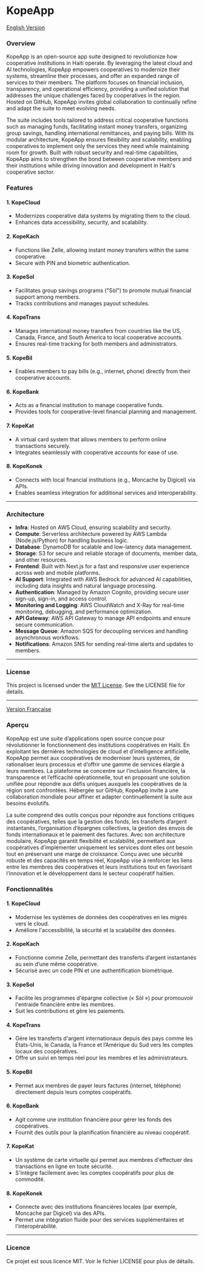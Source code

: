 # KopeApp

[English Version](#english-version)

### Overview

KopeApp is an open-source app suite designed to revolutionize how cooperative institutions in Haiti operate. By leveraging the latest cloud and AI technologies, KopeApp empowers cooperatives to modernize their systems, streamline their processes, and offer an expanded range of services to their members. The platform focuses on financial inclusion, transparency, and operational efficiency, providing a unified solution that addresses the unique challenges faced by cooperatives in the region. Hosted on GitHub, KopeApp invites global collaboration to continually refine and adapt the suite to meet evolving needs.

The suite includes tools tailored to address critical cooperative functions such as managing funds, facilitating instant money transfers, organizing group savings, handling international remittances, and paying bills. With its modular architecture, KopeApp ensures flexibility and scalability, enabling cooperatives to implement only the services they need while maintaining room for growth. Built with robust security and real-time capabilities, KopeApp aims to strengthen the bond between cooperative members and their institutions while driving innovation and development in Haiti's cooperative sector.

### Features

#### 1. KopeCloud

- Modernizes cooperative data systems by migrating them to the cloud.
- Enhances data accessibility, security, and scalability.

#### 2. KopeKach

- Functions like Zelle, allowing instant money transfers within the same cooperative.
- Secure with PIN and biometric authentication.

#### 3. KopeSol

- Facilitates group savings programs ("Sòl") to promote mutual financial support among members.
- Tracks contributions and manages payout schedules.

#### 4. KopeTrans

- Manages international money transfers from countries like the US, Canada, France, and South America to local cooperative accounts.
- Ensures real-time tracking for both members and administrators.

#### 5. KopeBil

- Enables members to pay bills (e.g., internet, phone) directly from their cooperative accounts.

#### 6. KopeBank

- Acts as a financial institution to manage cooperative funds.
- Provides tools for cooperative-level financial planning and management.

#### 7. KopeKat

- A virtual card system that allows members to perform online transactions securely.
- Integrates seamlessly with cooperative accounts for ease of use.

#### 8. KopeKonek

- Connects with local financial institutions (e.g., Moncache by Digicel) via APIs.
- Enables seamless integration for additional services and interoperability.

---

### Architecture

- **Infra**: Hosted on AWS Cloud, ensuring scalability and security.
- **Compute**: Serverless architecture powered by AWS Lambda (Node.js/Python) for handling business logic.
- **Database**: DynamoDB for scalable and low-latency data management.
- **Storage**: S3 for secure and reliable storage of documents, member data, and other resources.
- **Frontend**: Built with Next.js for a fast and responsive user experience across web and mobile platforms.
- **AI Support**: Integrated with AWS Bedrock for advanced AI capabilities, including data insights and natural language processing.
- **Authentication**: Managed by Amazon Cognito, providing secure user sign-up, sign-in, and access control.
- **Monitoring and Logging**: AWS CloudWatch and X-Ray for real-time monitoring, debugging, and performance optimization.
- **API Gateway**: AWS API Gateway to manage API endpoints and ensure secure communication.
- **Message Queue**: Amazon SQS for decoupling services and handling asynchronous workflows.
- **Notifications**: Amazon SNS for sending real-time alerts and updates to members.

---

### License

This project is licensed under the [MIT License](./LICENSE). See the LICENSE file for details.

---

[Version Française](#version-française)

### Aperçu

KopeApp est une suite d’applications open source conçue pour révolutionner le fonctionnement des institutions coopératives en Haïti. En exploitant les dernières technologies de cloud et d’intelligence artificielle, KopeApp permet aux coopératives de moderniser leurs systèmes, de rationaliser leurs processus et d’offrir une gamme de services élargie à leurs membres. La plateforme se concentre sur l’inclusion financière, la transparence et l’efficacité opérationnelle, tout en proposant une solution unifiée pour répondre aux défis uniques auxquels les coopératives de la région sont confrontées. Hébergée sur GitHub, KopeApp invite à une collaboration mondiale pour affiner et adapter continuellement la suite aux besoins évolutifs.

La suite comprend des outils conçus pour répondre aux fonctions critiques des coopératives, telles que la gestion des fonds, les transferts d’argent instantanés, l’organisation d’épargnes collectives, la gestion des envois de fonds internationaux et le paiement des factures. Avec son architecture modulaire, KopeApp garantit flexibilité et scalabilité, permettant aux coopératives d’implémenter uniquement les services dont elles ont besoin tout en préservant une marge de croissance. Conçu avec une sécurité robuste et des capacités en temps réel, KopeApp vise à renforcer les liens entre les membres des coopératives et leurs institutions tout en favorisant l’innovation et le développement dans le secteur coopératif haïtien.

### Fonctionnalités

#### 1. KopeCloud

- Modernise les systèmes de données des coopératives en les migrés vers le cloud.
- Améliore l'accessibilité, la sécurité et la scalabilité des données.

#### 2. KopeKach

- Fonctionne comme Zelle, permettant des transferts d’argent instantanés au sein d’une même coopérative.
- Sécurisé avec un code PIN et une authentification biométrique.

#### 3. KopeSol

- Facilite les programmes d'épargne collective (« Sòl ») pour promouvoir l'entraide financière entre les membres.
- Suit les contributions et gère les paiements.

#### 4. KopeTrans

- Gère les transferts d'argent internationaux depuis des pays comme les États-Unis, le Canada, la France et l’Amérique du Sud vers les comptes locaux des coopératives.
- Offre un suivi en temps réel pour les membres et les administrateurs.

#### 5. KopeBil

- Permet aux membres de payer leurs factures (internet, téléphone) directement depuis leurs comptes coopératifs.

#### 6. KopeBank

- Agit comme une institution financière pour gérer les fonds des coopératives.
- Fournit des outils pour la planification financière au niveau coopératif.

#### 7. KopeKat

- Un système de carte virtuelle qui permet aux membres d'effectuer des transactions en ligne en toute sécurité.
- S'intègre facilement avec les comptes coopératifs pour plus de commodité.

#### 8. KopeKonek

- Connecte avec des institutions financières locales (par exemple, Moncache par Digicel) via des APIs.
- Permet une intégration fluide pour des services supplémentaires et l'interopérabilité.

---


### Licence

Ce projet est sous licence MIT. Voir le fichier LICENSE pour plus de détails.

